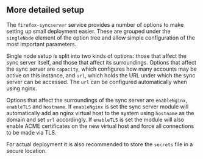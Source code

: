 ## More detailed setup

The `firefox-syncserver` service provides a number of options to make setting up small deployment easier. These are grouped under the `singleNode` element of the option tree and allow simple configuration of the most important parameters.

Single node setup is split into two kinds of options: those that affect the sync server itself, and those that affect its surroundings. Options that affect the sync server are `capacity`, which configures how many accounts may be active on this instance, and `url`, which holds the URL under which the sync server can be accessed. The `url` can be configured automatically when using nginx.

Options that affect the surroundings of the sync server are `enableNginx`, `enableTLS` and `hostname`. If `enableNginx` is set the sync server module will automatically add an nginx virtual host to the system using `hostname` as the domain and set `url` accordingly. If `enableTLS` is set the module will also enable ACME certificates on the new virtual host and force all connections to be made via TLS.

For actual deployment it is also recommended to store the `secrets` file in a secure location.
